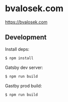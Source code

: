# bvalosek.com

https://bvalosek.com


## Development

Install deps:

```bash
$ npm install
```

Gatsby dev server:

```bash
$ npm run build
```

Gastby prod build:


```bash
$ npm run build
```